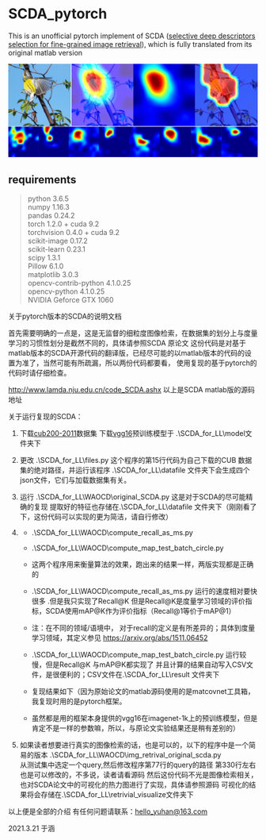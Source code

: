 # SCDA_pytorch
This is an unofficial pytorch implement of SCDA ([selective deep descriptors selection for fine-grained image retrieval](https://arxiv.org/abs/1604.04994)), which is fully translated from its original matlab version

![miki](SCDA_pytorch/SCDA.jpg)

## requirements
> python                3.6.5  
> numpy 1.16.3  
> pandas 0.24.2  
> torch 1.2.0 + cuda 9.2  
> torchvision 0.4.0 + cuda 9.2  
> scikit-image 0.17.2  
> scikit-learn 0.23.1  
> scipy 1.3.1  
> Pillow 6.1.0  
> matplotlib 3.0.3  
> opencv-contrib-python 4.1.0.25  
> opencv-python         4.1.0.25  
> NVIDIA Geforce GTX 1060



关于pytorch版本的SCDA的说明文档

首先需要明确的一点是，这是无监督的细粒度图像检索，在数据集的划分上与度量学习的习惯性划分是截然不同的，具体请参照SCDA 原论文
这份代码是对基于matlab版本的SCDA开源代码的翻译版，已经尽可能的以matlab版本的代码的设置为准了，当然可能有所疏漏，所以两份代码都要看，
使用复现的基于pytorch的代码时请仔细检查。

http://www.lamda.nju.edu.cn/code_SCDA.ashx
以上是SCDA matlab版的源码地址

关于运行复现的SCDA：

1. 下载[cub200-2011](http://www.vision.caltech.edu/visipedia/CUB-200-2011.html)数据集
    下载[vgg16](https://download.pytorch.org/models/vgg16-397923af.pth)预训练模型于 .\SCDA_for_LL\model文件夹下

2. 更改 .\SCDA_for_LL\files.py 这个程序的第15行代码为自己下载的CUB 数据集的绝对路径，并运行该程序
       .\SCDA_for_LL\datafile   文件夹下会生成四个json文件，它们与加载数据集有关。

3. 运行 .\SCDA_for_LL\WAOCD\original_SCDA.py  这是对于SCDA的尽可能精确的复现
      提取好的特征也存储在.\SCDA_for_LL\datafile 文件夹下（刚刚看了下，这份代码可以实现的更为简洁，请自行修改）

4. 
    - .\SCDA_for_LL\WAOCD\compute_recall_as_ms.py
    - .\SCDA_for_LL\WAOCD\compute_map_test_batch_circle.py
    - 
      这两个程序用来衡量算法的效果，跑出来的结果一样，两版实现都是正确的

     - .\SCDA_for_LL\WAOCD\compute_recall_as_ms.py 运行的速度相对要快很多 .但是我只实现了Recall@K 
       但是Recall@K是度量学习领域的评价指标，SCDA使用mAP@K作为评价指标（Recall@1等价于mAP@1）
       
       
      - 注：在不同的领域/语境中， 对于recall的定义是有所差异的；具体到度量学习领域，其定义参见 https://arxiv.org/abs/1511.06452

     - .\SCDA_for_LL\WAOCD\compute_map_test_batch_circle.py 运行较慢，但是Recall@K 与mAP@K都实现了
      并且计算的结果自动写入CSV文件，是很便利的；CSV文件在.\SCDA_for_LL\result  文件夹下
      
     - 复现结果如下（因为原始论文的matlab源码使用的是matcovnet工具箱，我复现时用的是pytorch框架。
     - 虽然都是用的框架本身提供的vgg16在imagenet-1k上的预训练模型，但是肯定不是一样的参数嘛，所以，与原论文实验结果还是稍有差别的）

5. 如果读者想要进行真实的图像检索的话，也是可以的，以下的程序中是一个简易的版本
       .\SCDA_for_LL\WAOCD\img_retrival_original_scda.py  
      从测试集中选定一个query,然后修改程序第77行的query的路径
      第330行左右也是可以修改的，不多说，读者请看源码
       然后这份代码不光是图像检索相关，也对SCDA论文中的可视化的热力图进行了实现，具体请参照源码
       可视化的结果将会存储在.\SCDA_for_LL\retrivial_visualize文件夹下

以上便是全部的介绍
有任何问题请联系：hello_yuhan@163.com

2021.3.21      于涵
